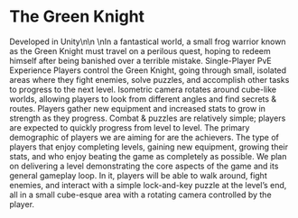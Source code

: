 # The Green Knight
Developed in Unity\n\n
\nIn a fantastical world, a small frog warrior known as the Green Knight must travel on a perilous quest, hoping to redeem himself after being banished over a terrible mistake.
Single-Player PvE Experience
Players control the Green Knight, going through small, isolated areas where they fight enemies, solve puzzles, and accomplish other tasks to progress to the next level.
Isometric camera rotates around cube-like worlds, allowing players to look from different angles and find secrets & routes.
Players gather new equipment and increased stats to grow in strength as they progress.
Combat & puzzles are relatively simple; players are expected to quickly progress from level to level.
The primary demographic of players we are aiming for are the achievers.
The type of players that enjoy completing levels, gaining new equipment, growing their stats, and who enjoy beating the game as completely as possible.
We plan on delivering a level demonstrating the core aspects of the game and its general gameplay loop.
In it, players will be able to walk around, fight enemies, and interact with a simple lock-and-key puzzle at the level’s end, all in a small cube-esque area with a rotating camera controlled by the player.
